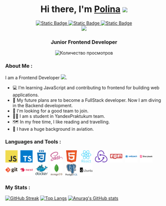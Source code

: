 <h1 align="center">Hi there, I'm <a href="https://daniilshat.ru/" target="_blank">Polina</a> 
<img src="https://github.com/blackcater/blackcater/raw/main/images/Hi.gif" height="32"/></h1>
<div align="center">
  <a href="https://t.me/polinaiko">
    <img alt="Static Badge" src="https://img.shields.io/badge/Telegram-blue?logo=telegram&logoColor=%23ffff">
  </a>
  <a href="https://vk.com/whitedressed">
    <img alt="Static Badge" src="https://img.shields.io/badge/VK-blue?logo=VK&logoColor=%23ffff">
  </a>
  <a href="mailto:polina-komarova-95@mail.ru">
    <img alt="Static Badge" src="https://img.shields.io/badge/Mail.ru-blue?logo=mail.ru">
  </a>
</div>
<div align="center">
  <img src="https://media.giphy.com/media/hpXdHPfFI5wTABdDx9/giphy.gif" height="200">
</div>
<h3 align="center">Junior Frontend Developer</h3>
<div align="center">
  <img src="https://komarev.com/ghpvc/?username=polinakoma&style=flat-square&color=blue" alt="Количество просмотров">
</div>

### About Me :
I am a Frontend Developer <img src="https://media.giphy.com/media/WUlplcMpOCEmTGBtBW/giphy.gif" width="30">.
- :computer: I’m learning JavaScript and contributing to frontend for building web applications.
- :telescope: My future plans are to become a FullStack developer. Now I am diving in the Backend development.
- :handshake: I'm looking for a good team to join.
- :superhero_woman: I am s student in YandexPraktukum team.
- :world_map: In my free time, I like reading and travelling.
- :flight_departure: I have a huge background in aviation.

### Languages and Tools :
<div>
  <img src="https://github.com/devicons/devicon/blob/master/icons/javascript/javascript-original.svg" title="JavaScript" width="40" height="40">&nbsp;
  <img src="https://github.com/devicons/devicon/blob/master/icons/typescript/typescript-original.svg" title="TypeScript" width="40" height="40">&nbsp;
  <img src="https://github.com/devicons/devicon/blob/master/icons/css3/css3-plain-wordmark.svg"  title="CSS3" alt="CSS" width="40" height="40"/>&nbsp;
  <img src="https://github.com/devicons/devicon/blob/master/icons/sass/sass-original.svg" title="Sass" width="40" height="40">&nbsp;
  <img src="https://github.com/devicons/devicon/blob/master/icons/html5/html5-original.svg" title="HTML5" alt="HTML" width="40" height="40"/>&nbsp;
  <img src="https://github.com/devicons/devicon/blob/master/icons/react/react-original-wordmark.svg" title="React" alt="React" width="40" height="40">&nbsp;
  <img src="https://github.com/devicons/devicon/blob/master/icons/redux/redux-original.svg" title="Redux" width="40" height="40">&nbsp;
  <img src="https://github.com/devicons/devicon/blob/master/icons/npm/npm-original-wordmark.svg" title="Npm" width="40" height="40">&nbsp;
  <img src="https://github.com/devicons/devicon/blob/master/icons/webpack/webpack-original-wordmark.svg" title="Webpack" width="40" height="40">&nbsp;
  <img src="https://github.com/devicons/devicon/blob/master/icons/storybook/storybook-original-wordmark.svg" title="Storybook" width="40" height="40">&nbsp;
  <img src="https://github.com/devicons/devicon/blob/master/icons/git/git-original-wordmark.svg" title="Git" width="40" height="40">&nbsp;
  <img src="https://github.com/devicons/devicon/blob/master/icons/nestjs/nestjs-plain-wordmark.svg" title="Nestjs" width="40" height="40">&nbsp;
  <img src="https://github.com/devicons/devicon/blob/master/icons/docker/docker-original-wordmark.svg" title="Docker" width="40" height="40">&nbsp;
  <img src="https://github.com/devicons/devicon/blob/master/icons/mongodb/mongodb-original-wordmark.svg" title="Mongodb" width="40" height="40">&nbsp;
  <img src="https://github.com/devicons/devicon/blob/master/icons/postgresql/postgresql-original-wordmark.svg" title="Postgresql" width="40" height="40">&nbsp;
  <img src="https://github.com/devicons/devicon/blob/master/icons/ubuntu/ubuntu-plain-wordmark.svg" title="Ubuntu" width="40" height="40">&nbsp;
</div>

### My Stats :
[![GitHub Streak](http://github-readme-streak-stats.herokuapp.com?user=polinakoma&theme=dark&background=000000)](https://git.io/streak-stats)
[![Top Langs](https://github-readme-stats.vercel.app/api/top-langs/?username=anuraghazra&layout=compact)](https://github.com/anuraghazra/github-readme-stats)
[![Anurag's GitHub stats](https://github-readme-stats.vercel.app/api?username=polinakoma)](https://github.com/anuraghazra/github-readme-stats)

